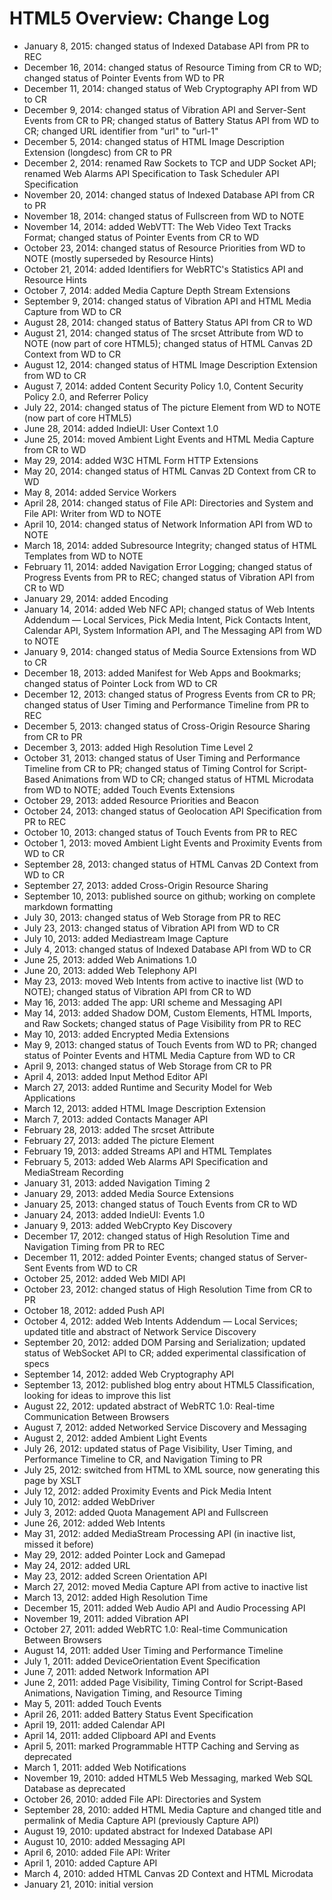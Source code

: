 HTML5 Overview: Change Log
==========================

* January 8, 2015: changed status of Indexed Database API from PR to REC
* December 16, 2014: changed status of Resource Timing from CR to WD; changed status of Pointer Events from WD to PR
* December 11, 2014: changed status of Web Cryptography API from WD to CR
* December 9, 2014: changed status of Vibration API and Server-Sent Events from CR to PR; changed status of Battery Status API from WD to CR; changed URL identifier from "url" to "url-1"
* December 5, 2014: changed status of HTML Image Description Extension (longdesc) from CR to PR
* December 2, 2014: renamed Raw Sockets to TCP and UDP Socket API; renamed Web Alarms API Specification to Task Scheduler API Specification
* November 20, 2014: changed status of Indexed Database API from CR to PR
* November 18, 2014: changed status of Fullscreen from WD to NOTE
* November 14, 2014: added WebVTT: The Web Video Text Tracks Format; changed status of Pointer Events from CR to WD
* October 23, 2014: changed status of Resource Priorities from WD to NOTE (mostly superseded by Resource Hints)
* October 21, 2014: added Identifiers for WebRTC's Statistics API and Resource Hints
* October 7, 2014: added Media Capture Depth Stream Extensions
* September 9, 2014: changed status of Vibration API and HTML Media Capture from WD to CR
* August 28, 2014: changed status of Battery Status API from CR to WD
* August 21, 2014: changed status of The srcset Attribute from WD to NOTE (now part of core HTML5); changed status of HTML Canvas 2D Context from WD to CR
* August 12, 2014: changed status of HTML Image Description Extension from WD to CR
* August 7, 2014: added Content Security Policy 1.0, Content Security Policy 2.0, and Referrer Policy
* July 22, 2014: changed status of The picture Element from WD to NOTE (now part of core HTML5)
* June 28, 2014: added IndieUI: User Context 1.0
* June 25, 2014: moved Ambient Light Events and HTML Media Capture from CR to WD
* May 29, 2014: added W3C HTML Form HTTP Extensions
* May 20, 2014: changed status of HTML Canvas 2D Context from CR to WD
* May 8, 2014: added Service Workers
* April 28, 2014: changed status of File API: Directories and System and File API: Writer from WD to NOTE
* April 10, 2014: changed status of Network Information API from WD to NOTE
* March 18, 2014: added Subresource Integrity; changed status of HTML Templates from WD to NOTE
* February 11, 2014: added Navigation Error Logging; changed status of Progress Events from PR to REC; changed status of Vibration API from CR to WD
* January 29, 2014: added Encoding
* January 14, 2014: added Web NFC API; changed status of Web Intents Addendum — Local Services, Pick Media Intent, Pick Contacts Intent, Calendar API, System Information API, and The Messaging API from WD to NOTE
* January 9, 2014: changed status of Media Source Extensions from WD to CR
* December 18, 2013: added Manifest for Web Apps and Bookmarks; changed status of Pointer Lock from WD to CR
* December 12, 2013: changed status of Progress Events from CR to PR; changed status of User Timing and Performance Timeline from PR to REC
* December 5, 2013: changed status of Cross-Origin Resource Sharing from CR to PR
* December 3, 2013: added High Resolution Time Level 2
* October 31, 2013: changed status of User Timing and Performance Timeline from CR to PR; changed status of Timing Control for Script-Based Animations from WD to CR; changed status of HTML Microdata from WD to NOTE; added Touch Events Extensions
* October 29, 2013: added Resource Priorities and Beacon
* October 24, 2013: changed status of Geolocation API Specification from PR to REC
* October 10, 2013: changed status of Touch Events from PR to REC
* October 1, 2013: moved Ambient Light Events and Proximity Events from WD to CR
* September 28, 2013: changed status of HTML Canvas 2D Context from WD to CR
* September 27, 2013: added Cross-Origin Resource Sharing
* September 10, 2013: published source on github; working on complete markdown formatting
* July 30, 2013: changed status of Web Storage from PR to REC
* July 23, 2013: changed status of Vibration API from WD to CR
* July 10, 2013: added Mediastream Image Capture
* July 4, 2013: changed status of Indexed Database API from WD to CR
* June 25, 2013: added Web Animations 1.0
* June 20, 2013: added Web Telephony API
* May 23, 2013: moved Web Intents from active to inactive list (WD to NOTE); changed status of Vibration API from CR to WD
* May 16, 2013: added The app: URI scheme and Messaging API
* May 14, 2013: added Shadow DOM, Custom Elements, HTML Imports, and Raw Sockets; changed status of Page Visibility from PR to REC
* May 10, 2013: added Encrypted Media Extensions
* May 9, 2013: changed status of Touch Events from WD to PR; changed status of Pointer Events and HTML Media Capture from WD to CR
* April 9, 2013: changed status of Web Storage from CR to PR
* April 4, 2013: added Input Method Editor API
* March 27, 2013: added Runtime and Security Model for Web Applications
* March 12, 2013: added HTML Image Description Extension
* March 7, 2013: added Contacts Manager API
* February 28, 2013: added The srcset Attribute
* February 27, 2013: added The picture Element
* February 19, 2013: added Streams API and HTML Templates
* February 5, 2013: added Web Alarms API Specification and MediaStream Recording
* January 31, 2013: added Navigation Timing 2
* January 29, 2013: added Media Source Extensions
* January 25, 2013: changed status of Touch Events from CR to WD
* January 24, 2013: added IndieUI: Events 1.0
* January 9, 2013: added WebCrypto Key Discovery
* December 17, 2012: changed status of High Resolution Time and Navigation Timing from PR to REC
* December 11, 2012: added Pointer Events; changed status of Server-Sent Events from WD to CR
* October 25, 2012: added Web MIDI API
* October 23, 2012: changed status of High Resolution Time from CR to PR
* October 18, 2012: added Push API
* October 4, 2012: added Web Intents Addendum — Local Services; updated title and abstract of Network Service Discovery
* September 20, 2012: added DOM Parsing and Serialization; updated status of WebSocket API to CR; added experimental classification of specs
* September 14, 2012: added Web Cryptography API
* September 13, 2012: published blog entry about HTML5 Classification, looking for ideas to improve this list
* August 22, 2012: updated abstract of WebRTC 1.0: Real-time Communication Between Browsers
* August 7, 2012: added Networked Service Discovery and Messaging
* August 2, 2012: added Ambient Light Events
* July 26, 2012: updated status of Page Visibility, User Timing, and Performance Timeline to CR, and Navigation Timing to PR
* July 25, 2012: switched from HTML to XML source, now generating this page by XSLT
* July 12, 2012: added Proximity Events and Pick Media Intent
* July 10, 2012: added WebDriver
* July 3, 2012: added Quota Management API and Fullscreen
* June 26, 2012: added Web Intents
* May 31, 2012: added MediaStream Processing API (in inactive list, missed it before)
* May 29, 2012: added Pointer Lock and Gamepad
* May 24, 2012: added URL
* May 23, 2012: added Screen Orientation API
* March 27, 2012: moved Media Capture API from active to inactive list
* March 13, 2012: added High Resolution Time
* December 15, 2011: added Web Audio API and Audio Processing API
* November 19, 2011: added Vibration API
* October 27, 2011: added WebRTC 1.0: Real-time Communication Between Browsers
* August 14, 2011: added User Timing and Performance Timeline
* July 1, 2011: added DeviceOrientation Event Specification
* June 7, 2011: added Network Information API
* June 2, 2011: added Page Visibility, Timing Control for Script-Based Animations, Navigation Timing, and Resource Timing
* May 5, 2011: added Touch Events
* April 26, 2011: added Battery Status Event Specification
* April 19, 2011: added Calendar API
* April 14, 2011: added Clipboard API and Events
* April 5, 2011: marked Programmable HTTP Caching and Serving as deprecated
* March 1, 2011: added Web Notifications
* November 19, 2010: added HTML5 Web Messaging, marked Web SQL Database as deprecated
* October 26, 2010: added File API: Directories and System
* September 28, 2010: added HTML Media Capture and changed title and permalink of Media Capture API (previously Capture API)
* August 19, 2010: updated abstract for Indexed Database API
* August 10, 2010: added Messaging API
* April 6, 2010: added File API: Writer
* April 1, 2010: added Capture API
* March 4, 2010: added HTML Canvas 2D Context and HTML Microdata
* January 21, 2010: initial version
